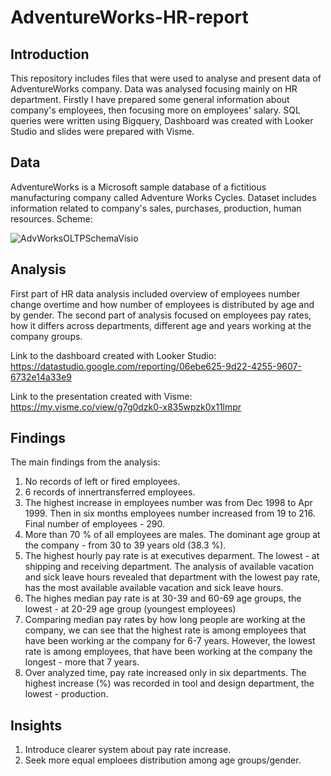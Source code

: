 # AdventureWorks-HR-report

## Introduction

This repository includes files that were used to analyse and present data of AdventureWorks company. Data was analysed focusing mainly on HR department. Firstly I have prepared some general information about company's employees, then focusing more on employees' salary. 
SQL queries were written using Bigquery, Dashboard was created with Looker Studio and slides were prepared with Visme.   

## Data

AdventureWorks is a Microsoft sample database of a fictitious manufacturing company called Adventure Works Cycles. Dataset includes information related to company's sales, purchases, production, human resources. 
Scheme: 

![AdvWorksOLTPSchemaVisio](https://user-images.githubusercontent.com/54881288/200851260-524a7a63-4697-49d8-a937-5118a1df5a8f.jpeg)

## Analysis

First part of HR data analysis included overview of employees number change overtime and 
how number of employees is distributed by age and by gender. The second part of analysis focused on employees pay rates, how it differs across departments, different age and years working at the company groups. 

Link to the dashboard created with Looker Studio: https://datastudio.google.com/reporting/06ebe625-9d22-4255-9607-6732e14a33e9

Link to the presentation created with Visme: https://my.visme.co/view/g7g0dzk0-x835wpzk0x11lmpr

## Findings

The main findings from the analysis:
1. No records of left or fired employees.
2. 6 records of innertransferred employees.
3. The highest increase in employees number was from Dec 1998 to Apr 1999. Then in six months employees number increased from 19 to 216. Final number of employees - 290.
4. More than 70 % of all employees are males. The dominant age group at the company - from 30 to 39 years old (38.3 %).
5. The highest hourly pay rate is at executives deparment. The lowest - at shipping and receiving department. The analysis of available vacation and sick leave hours revealed that department with the lowest pay rate, has the most available available vacation and sick leave hours.
6. The highes median pay rate is at 30-39 and 60-69 age groups, the lowest - at 20-29 age group (youngest employees)
7. Comparing median pay rates by how long people are working at the company, we can see that the highest rate is among employees that have been working ar the company for 6-7 years. However, the lowest rate is among employees, that have been working at the company the longest - more that 7 years.
8. Over analyzed time, pay rate increased only in six departments. The highest increase (%) was recorded in tool and design department, the lowest - production.

## Insights

1. Introduce clearer system about pay rate increase.
2. Seek more equal emploees distribution among age groups/gender.
